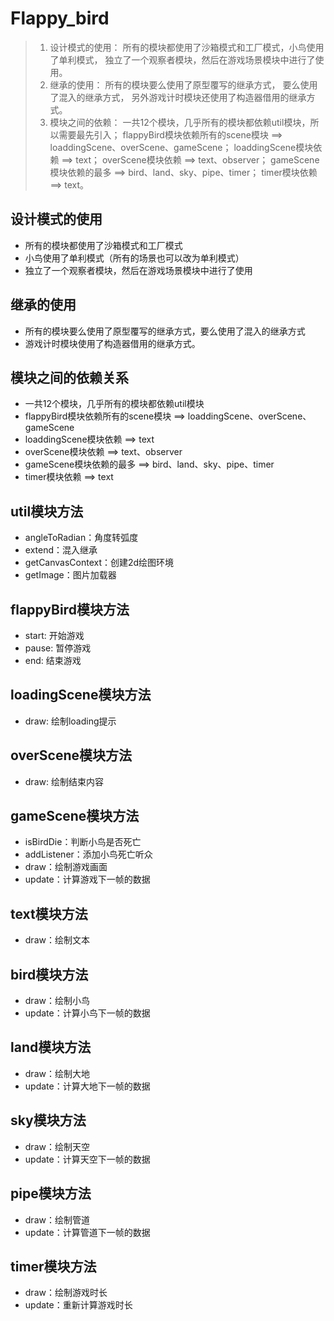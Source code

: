 # Flappy_bird
> 1. 设计模式的使用：
所有的模块都使用了沙箱模式和工厂模式，小鸟使用了单利模式，
独立了一个观察者模块，然后在游戏场景模块中进行了使用。
> 2. 继承的使用：
所有的模块要么使用了原型覆写的继承方式，
要么使用了混入的继承方式，
另外游戏计时模块还使用了构造器借用的继承方式。
> 3. 模块之间的依赖：
一共12个模块，几乎所有的模块都依赖util模块，所以需要最先引入；
flappyBird模块依赖所有的scene模块 ==> loaddingScene、overScene、gameScene；
loaddingScene模块依赖 ==> text；
overScene模块依赖 ==> text、observer；
gameScene模块依赖的最多 ==> bird、land、sky、pipe、timer；
timer模块依赖 ==> text。

## 设计模式的使用
- 所有的模块都使用了沙箱模式和工厂模式
- 小鸟使用了单利模式（所有的场景也可以改为单利模式）
- 独立了一个观察者模块，然后在游戏场景模块中进行了使用

## 继承的使用
- 所有的模块要么使用了原型覆写的继承方式，要么使用了混入的继承方式
- 游戏计时模块使用了构造器借用的继承方式。

## 模块之间的依赖关系
- 一共12个模块，几乎所有的模块都依赖util模块
- flappyBird模块依赖所有的scene模块 ==> loaddingScene、overScene、gameScene
- loaddingScene模块依赖 ==> text
- overScene模块依赖 ==> text、observer
- gameScene模块依赖的最多 ==> bird、land、sky、pipe、timer
- timer模块依赖 ==> text

## util模块方法
- angleToRadian：角度转弧度
- extend：混入继承
- getCanvasContext：创建2d绘图环境
- getImage：图片加载器

## flappyBird模块方法
- start: 开始游戏
- pause: 暂停游戏
- end: 结束游戏

## loadingScene模块方法
- draw: 绘制loading提示

## overScene模块方法
- draw: 绘制结束内容

## gameScene模块方法
- isBirdDie：判断小鸟是否死亡
- addListener：添加小鸟死亡听众
- draw：绘制游戏画面
- update：计算游戏下一帧的数据

## text模块方法
- draw：绘制文本

## bird模块方法
- draw：绘制小鸟
- update：计算小鸟下一帧的数据

## land模块方法
- draw：绘制大地
- update：计算大地下一帧的数据

## sky模块方法
- draw：绘制天空
- update：计算天空下一帧的数据

## pipe模块方法
- draw：绘制管道
- update：计算管道下一帧的数据

## timer模块方法
- draw：绘制游戏时长
- update：重新计算游戏时长
